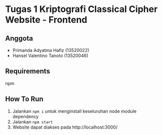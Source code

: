 # Tugas 1 Kriptografi Classical Cipher Website - Frontend

## Anggota
- Primanda Adyatma Hafiz (13520022)
- Hansel Valentino Tanoto (13520046)

## Requirements
npm

## How To Run
1. Jalankan ```npm i``` untuk menginstall keseluruhan node module dependency
2. Jalankan ```npm start```
3. Website dapat diakses pada http://localhost:3000/

